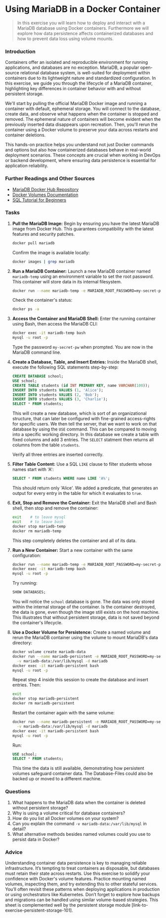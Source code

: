 <!---
{
  "id": "3b947ad2-5b1c-493b-ad08-364a61d5e6c0",
  "depends_on": ["d1bee1c7-d88a-4f00-a44e-3e402f6ee826"],
  "author": "Stephan Bökelmann",
  "first_used": "2025-05-14",
  "keywords": ["MariaDB", "Docker", "Container", "Persistent Storage", "SQL"]
}
--->

# Using MariaDB in a Docker Container

> In this exercise you will learn how to deploy and interact with a MariaDB database using Docker containers. Furthermore we will explore how data persistence affects containerized databases and how to prevent data loss using volume mounts.

### Introduction

Containers offer an isolated and reproducible environment for running applications, and databases are no exception. MariaDB, a popular open-source relational database system, is well-suited for deployment within containers due to its lightweight nature and standardized configuration. In this exercise, we guide you through the lifecycle of a MariaDB container, highlighting key differences in container behavior with and without persistent storage.

We'll start by pulling the official MariaDB Docker image and running a container with default, ephemeral storage. You will connect to the database, create data, and observe what happens when the container is stopped and removed. The ephemeral nature of containers will become evident when the previously inserted data disappears upon recreation. Then, you'll rerun the container using a Docker volume to preserve your data across restarts and container deletions.

This hands-on practice helps you understand not just Docker commands and options but also how containerized databases behave in real-world deployment scenarios. These concepts are crucial when working in DevOps or backend development, where ensuring data persistence is essential for application reliability.

### Further Readings and Other Sources

* [MariaDB Docker Hub Repository](https://hub.docker.com/_/mariadb)
* [Docker Volumes Documentation](https://docs.docker.com/storage/volumes/)
* [SQL Tutorial for Beginners](https://www.w3schools.com/sql/)

### Tasks

1. **Pull the MariaDB Image:**
   Begin by ensuring you have the latest MariaDB image from Docker Hub. This guarantees compatibility with the latest features and security patches.

   ```bash
   docker pull mariadb
   ```

   Confirm the image is available locally:

   ```bash
   docker images | grep mariadb
   ```

2. **Run a MariaDB Container:** Launch a new MariaDB container named `mariadb-temp` using an environment variable to set the root password. This container will store data in its internal filesystem.

   ```bash
   docker run --name mariadb-temp -e MARIADB_ROOT_PASSWORD=my-secret-pw -d mariadb
   ```

   Check the container's status:

   ```bash
   docker ps -a
   ```

3. **Access the Container and MariaDB Shell:**
   Enter the running container using Bash, then access the MariaDB CLI:

   ```bash
   docker exec -it mariadb-temp bash
   mysql -u root -p
   ```

   Type the password `my-secret-pw` when prompted. You are now in the MariaDB command line.

4. **Create a Database, Table, and Insert Entries:**
   Inside the MariaDB shell, execute the following SQL statements step-by-step:

   ```sql
   CREATE DATABASE school;
   USE school;
   CREATE TABLE students (id INT PRIMARY KEY, name VARCHAR(100));
   INSERT INTO students VALUES (1, 'Alice');
   INSERT INTO students VALUES (2, 'Bob');
   INSERT INTO students VALUES (3, 'Charlie');
   SELECT * FROM students;
   ```

   This will create a new database, which is sort of an organizational structure, that can later be configured with fine-grained access-rights for specific users. We then tell the server, that we want to work on that database by using the `USE` command. This can be compared to moving into a specific working directory. In this database we create a table with fixed columns and add 3 entries. The `SELECT` statment then returns all columns from the table `students`.

   Verify all three entries are inserted correctly.

5. **Filter Table Content:**
   Use a SQL `LIKE` clause to filter students whose names start with 'A':

   ```sql
   SELECT * FROM students WHERE name LIKE 'A%';
   ```

   This should return only 'Alice'. We added a predicate, that generates an output for every entry in the table for which it evaluates to `true`.

6. **Exit, Stop and Remove the Container:**
   Exit the MariaDB shell and Bash shell, then stop and remove the container:

   ```bash
   exit    # to leave mysql
   exit    # to leave bash
   docker stop mariadb-temp
   docker rm mariadb-temp
   ```

   This step completely deletes the container and all of its data.

7. **Run a New Container:**
   Start a new container with the same configuration:

   ```bash
   docker run --name mariadb-temp -e MARIADB_ROOT_PASSWORD=my-secret-pw -d mariadb
   docker exec -it mariadb-temp bash
   mysql -u root -p
   ```

   Try running:

   ```sql
   SHOW DATABASES;
   ```

   You will notice the `school` database is gone. The data was only stored within the internal storage of the container. Is the container destroyed, the data is gone, even though the image still exists on the host machine. This illustrates that without persistent storage, data is not saved beyond the container's lifecycle.

8. **Use a Docker Volume for Persistence:**
   Create a named volume and rerun the MariaDB container using the volume to mount MariaDB's data directory:

   ```bash
   docker volume create mariadb-data
   docker run --name mariadb-persistent -e MARIADB_ROOT_PASSWORD=my-secret-pw \
     -v mariadb-data:/var/lib/mysql -d mariadb
   docker exec -it mariadb-persistent bash
   mysql -u root -p
   ```

   Repeat step 4 inside this session to create the database and insert entries. Then:

   ```bash
   exit
   docker stop mariadb-persistent
   docker rm mariadb-persistent
   ```

   Restart the container again with the same volume:

   ```bash
   docker run --name mariadb-persistent -e MARIADB_ROOT_PASSWORD=my-secret-pw \
     -v mariadb-data:/var/lib/mysql -d mariadb
   docker exec -it mariadb-persistent bash
   mysql -u root -p
   ```

   Run:

   ```sql
   USE school;
   SELECT * FROM students;
   ```

   This time the data is still available, demonstrating how persistent volumes safeguard container data. The Database-Files could also be backed up or moved to a different machine. 

### Questions

1. What happens to the MariaDB data when the container is deleted without persistent storage?
2. Why is using a volume critical for database containers?
3. How do you list all Docker volumes on your system?
4. Can you explain the command `-v mariadb-data:/var/lib/mysql` in detail?
5. What alternative methods besides named volumes could you use to persist data in Docker?

### Advice

Understanding container data persistence is key to managing reliable infrastructure. It’s tempting to treat containers as disposable, but databases must retain their state across restarts. Use this exercise to solidify your confidence with Docker's volume features. Practice mounting named volumes, inspecting them, and try extending this to other stateful services. You’ll often revisit these patterns when deploying applications in production or using orchestrators like Kubernetes. Don’t forget to explore how backups and migrations can be handled using similar volume-based strategies. This sheet is complemented well by the persistent storage module \[link-to-exercise-persistent-storage-101].
